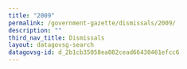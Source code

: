 ```yaml
---
title: "2009"
permalink: /government-gazette/dismissals/2009/
description: ""
third_nav_title: Dismissals
layout: datagovsg-search
datagovsg-id: d_2b1cb35058ea082cead66430461efcc6
---
```

